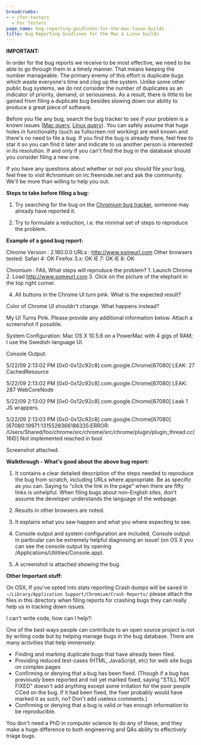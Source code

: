 ```yaml
---
breadcrumbs:
- - /for-testers
  - For Testers
page_name: bug-reporting-guidlines-for-the-mac-linux-builds
title: Bug Reporting Guidlines for the Mac & Linux builds
---
```


**IMPORTANT:**

In order for the bug reports we receive to be most effective, we need to be able
to go through them in a timely manner. That means keeping the number manageable.
The primary enemy of this effort is duplicate bugs which waste everyone's time
and clog up the system. Unlike some other public bug systems, we do not consider
the number of duplicates as an indicator of priority, demand, or seriousness. As
a result, there is little to be gained from filing a duplicate bug besides
slowing down our ability to produce a great piece of software.

Before you file any bug, search the bug tracker to see if your problem is a
known issues ([Mac
query](http://code.google.com/p/chromium/issues/list?can=2&q=os:mac&sort=-stars),
[Linux
query](http://code.google.com/p/chromium/issues/list?can=2&q=os:linux&sort=-stars)).
You can safely assume that huge holes in functionality (such as fullscreen not
working) are well known and there's no need to file a bug. If you find the bug
is already there, feel free to star it so you can find it later and indicate to
us another person is interested in its resolution. If and only if you can't find
the bug in the database should you consider filing a new one.

If you have any questions about whether or not you should file your bug, feel
free to visit #chromium on irc.freenode.net and ask the community. We'll be more
than willing to help you out.

**Steps to take before filing a bug:**

1. Try searching for the bug on the [Chromium bug tracker](http://crbug.com),
someone may already have reported it.

2. Try to formulate a reduction, i.e. the minimal set of steps to reproduce the
problem.

**Example of a good bug report:**

Chrome Version : 2.180.0.0 URLs : http://www.someurl.com Other browsers tested:
Safari 4: OK Firefox 3.x: OK IE 7: OK IE 8: OK

Chromium : FAIL What steps will reproduce the problem? 1. Launch Chrome 2. Load
http://www.someurl.com 3. Click on the picture of the elephant in the top right
corner.

4. All buttons in the Chrome UI turn pink. What is the expected result?

Color of Chrome UI shouldn't change. What happens instead?

My UI Turns Pink. Please provide any additional information below. Attach a
screenshot if possible.

System Configuration: Mac OS X 10.5.6 on a PowerMac with 4 gigs of RAM; I use
the Swedish-language UI.

Console Output:

5/22/09 2:13:02 PM \[0x0-0x12c92c8\].com.google.Chrome\[67080\] LEAK: 27
CachedResource

5/22/09 2:13:02 PM \[0x0-0x12c92c8\].com.google.Chrome\[67080\] LEAK: 287
WebCoreNode

5/22/09 2:13:02 PM \[0x0-0x12c92c8\].com.google.Chrome\[67080\] Leak 1 JS
wrappers.

5/22/09 2:13:03 PM \[0x0-0x12c92c8\].com.google.Chrome\[67080\]
\[67080:19971:1315528366186335:ERROR:
/Users/Shared/foo/chrome/src/chrome/src/chrome/plugin/plugin_thread.cc(166)\]
Not implemented reached in bool

Screenshot attached.

**Walkthrough - What's good about the above bug report:**

1. It contains a clear detailed description of the steps needed to reproduce the
bug from scratch, including URLs where appropriate. Be as specific as you can.
Saying to "click the link in the page" when there are fifty links is unhelpful.
When filing bugs about non-English sites, don't assume the developer understands
the language of the webpage.

2. Results in other browsers are noted.

3. It explains what you saw happen and what you where expecting to see.

4. Console output and system configuration are included, Console output in
particular can be extremely helpful diagnosing an issue! (on OS X you can see
the console output by opening /Applications/Utilities/Console.app).

5. A screenshot is attached showing the bug.

**Other Important stuff:**

On OSX, If you've opted into stats reporting Crash dumps will be saved in
`~/Library/Application Support/Chromium/Crash Reports/` please attach the files
in this directory when filing reports for crashing bugs they can really help us
in tracking down issues.

I can't write code, how can I help?:

One of the best ways people can contribute to an open source project is not by
writing code but by helping manage bugs in the bug database. There are many
activities that help immensely:

*   Finding and marking duplicate bugs that have already been filed.
*   Providing reduced test-cases (HTML, JavaScript, etc) for web site
            bugs on complex pages
*   Confirming or denying that a bug has been fixed. (Though if a bug
            has previously been reported and not yet marked fixed, saying "STILL
            NOT FIXED" doesn't add anything except some irritation for the poor
            people CCed on the bug. If it had been fixed, the fixer probably
            would have marked it as such, no? Don't add useless comments.)
*   Confirming or denying that a bug is valid or has enough information
            to be reproducible.

You don't need a PhD in computer science to do any of these, and they make a
huge difference to both engineering and QAs ability to effectively triage bugs.
